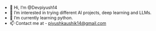 - 👋 Hi, I’m @Devpiyush14
- 👀 I’m interested in trying different AI projects, deep learning and LLMs.
- 🌱 I’m currently learning python.
- 📫 Contact me at - piyushkaushik14@gmail.com

<!---
Devpiyush14/Devpiyush14 is a ✨ special ✨ repository because its `README.md` (this file) appears on your GitHub profile.
You can click the Preview link to take a look at your changes.
--->
